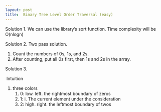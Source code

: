 ```yaml
---
layout: post
title:  Binary Tree Level Order Traversal (easy)
---
```

Solution 1. We can use the library’s sort function. Time complexity will be O(nlogn)

Solution 2. Two pass solution. 

1.  Count the numbers of 0s, 1s, and 2s.
2.  After counting, put all 0s first, then 1s and 2s in the array.

Solution 3. 

​	Intuition

1.  three colors
    1.  0: low. left. the rightmost boundary of zeros
    2.  1: i. The current element under the consideration
    3.  2: high. right. the leftmost boundary of twos